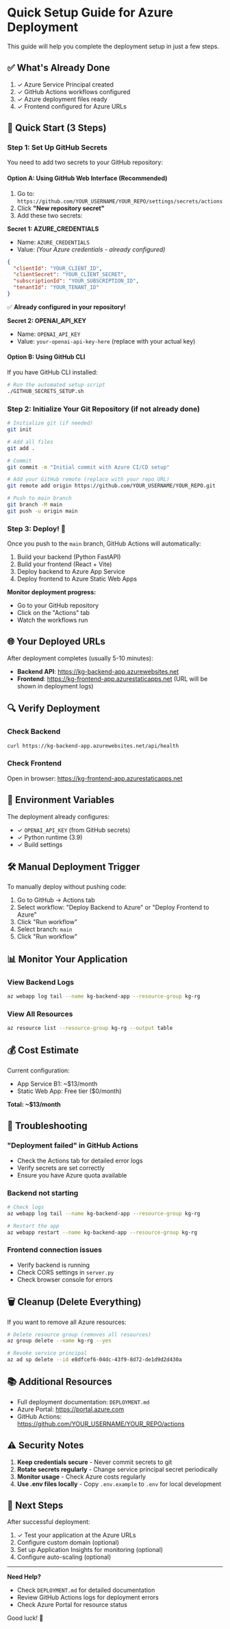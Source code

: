 # Quick Setup Guide for Azure Deployment

This guide will help you complete the deployment setup in just a few steps.

## ✅ What's Already Done

1. ✓ Azure Service Principal created
2. ✓ GitHub Actions workflows configured
3. ✓ Azure deployment files ready
4. ✓ Frontend configured for Azure URLs

## 🚀 Quick Start (3 Steps)

### Step 1: Set Up GitHub Secrets

You need to add two secrets to your GitHub repository:

#### Option A: Using GitHub Web Interface (Recommended)

1. Go to: `https://github.com/YOUR_USERNAME/YOUR_REPO/settings/secrets/actions`
2. Click **"New repository secret"**
3. Add these two secrets:

**Secret 1: AZURE_CREDENTIALS**
- Name: `AZURE_CREDENTIALS`
- Value: _(Your Azure credentials - already configured)_
```json
{
  "clientId": "YOUR_CLIENT_ID",
  "clientSecret": "YOUR_CLIENT_SECRET",
  "subscriptionId": "YOUR_SUBSCRIPTION_ID",
  "tenantId": "YOUR_TENANT_ID"
}
```
✅ **Already configured in your repository!**

**Secret 2: OPENAI_API_KEY**
- Name: `OPENAI_API_KEY`
- Value: `your-openai-api-key-here` (replace with your actual key)

#### Option B: Using GitHub CLI

If you have GitHub CLI installed:

```bash
# Run the automated setup script
./GITHUB_SECRETS_SETUP.sh
```

### Step 2: Initialize Your Git Repository (if not already done)

```bash
# Initialize git (if needed)
git init

# Add all files
git add .

# Commit
git commit -m "Initial commit with Azure CI/CD setup"

# Add your GitHub remote (replace with your repo URL)
git remote add origin https://github.com/YOUR_USERNAME/YOUR_REPO.git

# Push to main branch
git branch -M main
git push -u origin main
```

### Step 3: Deploy! 🎉

Once you push to the `main` branch, GitHub Actions will automatically:

1. Build your backend (Python FastAPI)
2. Build your frontend (React + Vite)
3. Deploy backend to Azure App Service
4. Deploy frontend to Azure Static Web Apps

**Monitor deployment progress:**
- Go to your GitHub repository
- Click on the "Actions" tab
- Watch the workflows run

## 🌐 Your Deployed URLs

After deployment completes (usually 5-10 minutes):

- **Backend API**: https://kg-backend-app.azurewebsites.net
- **Frontend**: https://kg-frontend-app.azurestaticapps.net (URL will be shown in deployment logs)

## 🔍 Verify Deployment

### Check Backend
```bash
curl https://kg-backend-app.azurewebsites.net/api/health
```

### Check Frontend
Open in browser: https://kg-frontend-app.azurestaticapps.net

## 📝 Environment Variables

The deployment already configures:
- ✓ `OPENAI_API_KEY` (from GitHub secrets)
- ✓ Python runtime (3.9)
- ✓ Build settings

## 🛠️ Manual Deployment Trigger

To manually deploy without pushing code:

1. Go to GitHub → Actions tab
2. Select workflow: "Deploy Backend to Azure" or "Deploy Frontend to Azure"
3. Click "Run workflow"
4. Select branch: `main`
5. Click "Run workflow"

## 📊 Monitor Your Application

### View Backend Logs
```bash
az webapp log tail --name kg-backend-app --resource-group kg-rg
```

### View All Resources
```bash
az resource list --resource-group kg-rg --output table
```

## 💰 Cost Estimate

Current configuration:
- App Service B1: ~$13/month
- Static Web App: Free tier ($0/month)

**Total: ~$13/month**

## 🔧 Troubleshooting

### "Deployment failed" in GitHub Actions
- Check the Actions tab for detailed error logs
- Verify secrets are set correctly
- Ensure you have Azure quota available

### Backend not starting
```bash
# Check logs
az webapp log tail --name kg-backend-app --resource-group kg-rg

# Restart the app
az webapp restart --name kg-backend-app --resource-group kg-rg
```

### Frontend connection issues
- Verify backend is running
- Check CORS settings in `server.py`
- Check browser console for errors

## 🗑️ Cleanup (Delete Everything)

If you want to remove all Azure resources:

```bash
# Delete resource group (removes all resources)
az group delete --name kg-rg --yes

# Revoke service principal
az ad sp delete --id e8dfcef6-04dc-43f9-8d72-de1d9d2d430a
```

## 📚 Additional Resources

- Full deployment documentation: `DEPLOYMENT.md`
- Azure Portal: https://portal.azure.com
- GitHub Actions: https://github.com/YOUR_USERNAME/YOUR_REPO/actions

## ⚠️ Security Notes

1. **Keep credentials secure** - Never commit secrets to git
2. **Rotate secrets regularly** - Change service principal secret periodically
3. **Monitor usage** - Check Azure costs regularly
4. **Use .env files locally** - Copy `.env.example` to `.env` for local development

## 🎯 Next Steps

After successful deployment:

1. ✓ Test your application at the Azure URLs
2. Configure custom domain (optional)
3. Set up Application Insights for monitoring (optional)
4. Configure auto-scaling (optional)

---

**Need Help?**
- Check `DEPLOYMENT.md` for detailed documentation
- Review GitHub Actions logs for deployment errors
- Check Azure Portal for resource status

Good luck! 🚀

